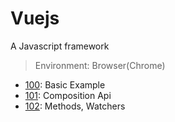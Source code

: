 # Vuejs

A Javascript framework

> Environment: Browser(Chrome)

- [100](./100/): Basic Example
- [101](./101/): Composition Api
- [102](./102/): Methods, Watchers
